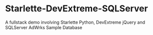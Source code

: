 # Starlette-DevExtreme-SQLServer
A fullstack demo involving Starlette Python, DevExtreme jQuery and SQLServer AdWrks Sample Database
